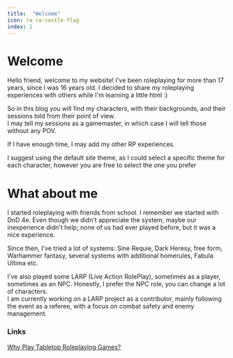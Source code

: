 ```yaml
---
title:  "Welcome"
icon: ra ra-castle-flag
index: 1
---
```

# Welcome
Hello friend, welcome to my website! 
I've been roleplaying for more than 17 years, since I was 16 years old. I decided to share my roleplaying experiences with others while I'm learning a little html :)

So in this blog you will find my characters, with their backgrounds, and their sessions told from their point of view.  
I may tell my sessions as a gamemaster, in which case I will tell those without any POV.

If I have enough time, I may add my other RP experiences.

I suggest using the default site theme, as I could select a specific theme for each character, however you are free to select the one you prefer</p>
# What about me
I started roleplaying with friends from school. I remember we started with DnD 4e. Even though we didn't appreciate the system, maybe our inexperience didn't help; none of us had ever played before, but it was a nice experience.

Since then, I've tried a lot of systems: Sine Requie, Dark Heresy, free form, Warhammer fantasy, several systems with additional homerules, Fabula Ultima etc.

I've also played some LARP (Live Action RolePlay), sometimes as a player, sometimes as an NPC. Honestly, I prefer the NPC role, you can change a lot of characters.  
I am currently working on a LARP project as a contributor, mainly following the event as a referee, with a focus on combat safety and enemy management.

### Links
[Why Play Tabletop Roleplaying Games?](#!blog/home_blog)